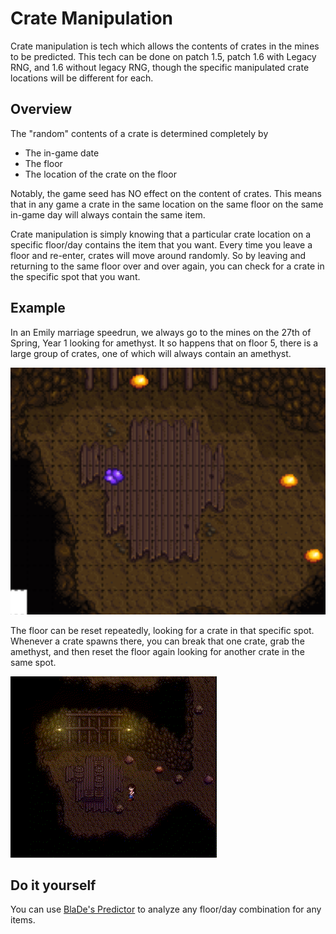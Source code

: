 # Crate Manipulation

Crate manipulation is tech which allows the contents of crates in the mines to be predicted. This tech can be done on patch 1.5, patch 1.6 with Legacy RNG, and 1.6 without legacy RNG, though the specific manipulated crate locations will be different for each.

## Overview

The "random" contents of a crate is determined completely by
- The in-game date
- The floor
- The location of the crate on the floor

Notably, the game seed has NO effect on the content of crates. This means that in any game a crate in the same location on the same floor on the same in-game day will always contain the same item.

Crate manipulation is simply knowing that a particular crate location on a specific floor/day contains the item that you want. Every time you leave a floor and re-enter, crates will move around randomly. So by leaving and returning to the same floor over and over again, you can check for a crate in the specific spot that you want.

## Example

In an Emily marriage speedrun, we always go to the mines on the 27th of Spring, Year 1 looking for amethyst. It so happens that on floor 5, there is a large group of crates, one of which will always contain an amethyst.

![Amethyst Location](../img/day_27_amethyst.png)

The floor can be reset repeatedly, looking for a crate in that specific spot. Whenever a crate spawns there, you can break that one crate, grab the amethyst, and then reset the floor again looking for another crate in the same spot.

![Amethyst](../img/day_27_amethyst.gif)

## Do it yourself

You can use [BlaDe's Predictor](https://www.nexusmods.com/stardewvalley/mods/6614) to analyze any floor/day combination for any items.
